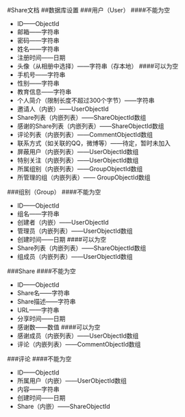 #Share文档
##数据库设置
###用户（User）
####不能为空
- ID——ObjectId
- 邮箱——字符串
- 密码——字符串
- 姓名——字符串
- 注册时间——日期
- 头像（从相册中选择）——字符串（存本地）
####可以为空
- 手机号——字符串
- 性别——字符串
- 教育信息——字符串
- 个人简介（限制长度不超过300个字节）——字符串
- 邀请人（内嵌）——UserObjectId
- Share列表（内嵌列表）——ShareObjectId数组
- 感谢的Share列表（内嵌列表）——ShareObjectId数组
- 评论列表（内嵌列表）——CommentObjectId数组
- 联系方式（如关联的QQ，微博等）——待定，暂时未加入
- 屏蔽用户（内嵌列表）——UserObjectId数组
- 特别关注（内嵌列表）——UserObjectId数组
- 所属组别（内嵌列表）——GroupObjectId数组
- 所管理的组（内嵌列表）—— GroupObjectId数组

###组别（Group）
####不能为空
- ID——ObjectId
- 组名——字符串
- 创建者（内嵌）——UserObjectId
- 管理员（内嵌列表）——UserObjectId数组
- 创建时间——日期
####可以为空
- Share列表（内嵌列表）——ShareObjectId数组
- 组成员（内嵌列表）——UserObjectId数组

###Share
####不能为空
- ID——ObjectId
- Share名——字符串
- Share描述——字符串
- URL——字符串
- 分享时间——日期
- 感谢数——数值
####可以为空
- 感谢成员（内嵌列表）——UserObjectId数组
- 评论（内嵌列表）——CommentObjectId数组

###评论
####不能为空
- ID——ObjectId
- 所属用户（内嵌）——UserObjectId数组
- 内容——字符串
- 创建时间——日期
- Share（内嵌）——ShareObjectId

